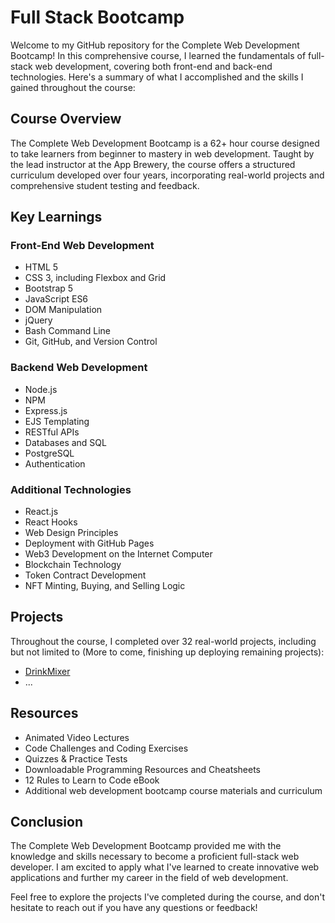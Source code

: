 # Full Stack Bootcamp

Welcome to my GitHub repository for the Complete Web Development Bootcamp! In this comprehensive course, I learned the fundamentals of full-stack web development, covering both front-end and back-end technologies. Here's a summary of what I accomplished and the skills I gained throughout the course:

## Course Overview

The Complete Web Development Bootcamp is a 62+ hour course designed to take learners from beginner to mastery in web development. Taught by the lead instructor at the App Brewery, the course offers a structured curriculum developed over four years, incorporating real-world projects and comprehensive student testing and feedback.

## Key Learnings

### Front-End Web Development
- HTML 5
- CSS 3, including Flexbox and Grid
- Bootstrap 5
- JavaScript ES6
- DOM Manipulation
- jQuery
- Bash Command Line
- Git, GitHub, and Version Control

### Backend Web Development
- Node.js
- NPM
- Express.js
- EJS Templating
- RESTful APIs
- Databases and SQL
- PostgreSQL
- Authentication

### Additional Technologies
- React.js
- React Hooks
- Web Design Principles
- Deployment with GitHub Pages
- Web3 Development on the Internet Computer
- Blockchain Technology
- Token Contract Development
- NFT Minting, Buying, and Selling Logic

## Projects
Throughout the course, I completed over 32 real-world projects, including but not limited to (More to come, finishing up deploying remaining projects):
- [DrinkMixer](https://drinkmixer.fly.dev/)
- ...

## Resources
- Animated Video Lectures
- Code Challenges and Coding Exercises
- Quizzes & Practice Tests
- Downloadable Programming Resources and Cheatsheets
- 12 Rules to Learn to Code eBook
- Additional web development bootcamp course materials and curriculum

## Conclusion
The Complete Web Development Bootcamp provided me with the knowledge and skills necessary to become a proficient full-stack web developer. I am excited to apply what I've learned to create innovative web applications and further my career in the field of web development.

Feel free to explore the projects I've completed during the course, and don't hesitate to reach out if you have any questions or feedback!

